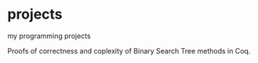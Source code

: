 # projects
my programming projects

Proofs of correctness and coplexity of Binary Search Tree methods in Coq.
